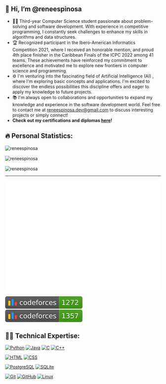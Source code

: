 ## 👋 Hi, I’m @reneespinosa
- 👨‍💻 Third-year Computer Science student passionate about problem-solving and software development.
With experience in competitive programming, I constantly seek challenges to enhance my skills in algorithms 
and data structures.
- 🏆 Recognized participant in the Ibero-American Informatics Competition 2021, where I received an honorable mention, and proud 4th place finisher in the Caribbean Finals of the ICPC 2022 among 41 teams. These achievements have reinforced my commitment to excellence and motivated me to explore new frontiers in computer science and programming.
- ⚙️ I'm venturing into the fascinating field of Artificial Intelligence (AI) , where I'm exploring basic concepts and applications. I'm excited to
  discover the endless possibilities this discipline offers and eager to apply my knowledge to future projects.
- 📚 I'm always open to collaborations and opportunities to expand my knowledge and experience in the software development world. Feel free to contact me at
  reneespinosa.dev@gmail.com to discuss interesting projects or simply connect!
- **Check out my certifications and diplomas [here](https://github.com/reneespinosa/Certifications-and-Archivements)!**

<!---
reneespinosa/reneespinosa is a ✨ special ✨ repository because its `README.md` (this file) appears on your GitHub profile.
You can click the Preview link to take a look at your changes.
--->




## :fire: **Personal Statistics**:

 <p><img align="center" src="https://github-readme-stats-six-orpin-55.vercel.app/api/top-langs?username=reneespinosa&show_icons=true&theme=dark&hide_border=true&locale=en&layout=compact" alt="reneespinosa" /></p>
 <p><img align="center" src="https://github-readme-stats-six-orpin-55.vercel.app/api?username=reneespinosa&&show_icons=true&locale=en&theme=dark&hide_border=true" alt="reneespinosa" /></p>
 <p><img align="center" src="https://github-readme-streak-stats.herokuapp.com/?user=reneespinosa&theme=dark&hide_border=true" alt="reneespinosa" /></p>

<!---![](https://raw.githubusercontent.com/reneespinosa/cf-stats/main/output/light_card.svg)--->

---
![](https://raw.githubusercontent.com/reneespinosa/cf-stats/main/output/light_card.svg#gh-dark-mode-only)

<div>
  <img src="https://raw.githubusercontent.com/reneespinosa/cf-stats/main/output/rating.svg">
  <img src="https://raw.githubusercontent.com/reneespinosa/cf-stats/main/output/max_rating.svg">
</div>

## :man_technologist: Technical Expertise:

[![Python](https://img.shields.io/badge/Python-3776AB?style=for-the-badge&logo=python&logoColor=white&labelColor=101010)]()
[![Java](https://img.shields.io/badge/Java-F5792A?style=for-the-badge&logo=BuyMeACoffee&logoColor=white&labelColor=101010)]()
[![C](https://img.shields.io/badge/C-00599C?style=for-the-badge&logo=C&logoColor=white&labelColor=101010)]()
[![C++](https://img.shields.io/badge/C++-00599C?style=for-the-badge&logo=c%2B%2B&logoColor=white&labelColor=101010)](https://www.cplusplus.com/)

[![HTML](https://img.shields.io/badge/HTML5-E34F26?style=for-the-badge&logo=HTML5&logoColor=white&labelColor=101010)]()
[![CSS](https://img.shields.io/badge/CSS3-1572B6?style=for-the-badge&logo=CSS3&logoColor=white&labelColor=101010)]()

[![PostgreSQL](https://img.shields.io/badge/PostgreSQL-336791?style=for-the-badge&logo=postgresql&logoColor=white&labelColor=101010)]()
[![SQLite](https://img.shields.io/badge/SQLite-003B57?style=for-the-badge&logo=SQLite&logoColor=white&labelColor=101010)]()

[![Git](https://img.shields.io/badge/Git-F05032?style=for-the-badge&logo=Git&logoColor=white&labelColor=101010)]()
[![GitHub](https://img.shields.io/badge/GitHub-6e6e6e?style=for-the-badge&logo=GitHub&logoColor=white&labelColor=101010)]()
[![Linux](https://img.shields.io/badge/Linux-FCC624?style=for-the-badge&logo=Linux&logoColor=white&labelColor=000000)]()




